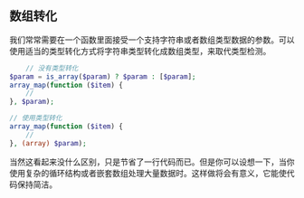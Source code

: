 ## 数组转化

我们常常需要在一个函数里面接受一个支持字符串或者数组类型数据的参数。可以使用适当的类型转化方式将字符串类型转化成数组类型，来取代类型检测。

```php
    // 没有类型转化
$param = is_array($param) ? $param : [$param];
array_map(function ($item) {
    //
}, $param);

// 使用类型转化
array_map(function ($item) {
    //
}, (array) $param);
```
当然这看起来没什么区别，只是节省了一行代码而已。但是你可以设想一下，当你使用复杂的循环结构或者嵌套数组处理大量数据时。这样做将会有意义，它能使代码保持简洁。


